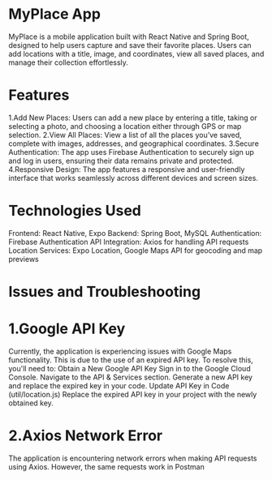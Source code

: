# MyPlace App
MyPlace is a mobile application built with React Native and Spring Boot, designed to help users capture and save their favorite places. Users can add locations with a title, image, and coordinates, view all saved places, and manage their collection effortlessly.

# Features
 1.Add New Places: Users can add a new place by entering a title, taking or selecting a photo, and choosing a location either through GPS or map selection.
 2.View All Places: View a list of all the places you’ve saved, complete with images, addresses, and geographical coordinates.
 3.Secure Authentication: The app uses Firebase Authentication to securely sign up and log in users, ensuring their data remains private and protected.
 4.Responsive Design: The app features a responsive and user-friendly interface that works seamlessly across different devices and screen sizes.

# Technologies Used
Frontend: React Native, Expo
Backend: Spring Boot, MySQL
Authentication: Firebase Authentication
API Integration: Axios for handling API requests
Location Services: Expo Location, Google Maps API for geocoding and map previews

# Issues and Troubleshooting
# 1.Google API Key
Currently, the application is experiencing issues with Google Maps functionality. This is due to the use of an expired API key. To resolve this, you'll need to:
Obtain a New Google API Key
Sign in to the Google Cloud Console.
Navigate to the API & Services section.
Generate a new API key and replace the expired key in your code.
Update API Key in Code (util/location.js)
Replace the expired API key in your project with the newly obtained key.

# 2.Axios Network Error
The application is encountering network errors when making API requests using Axios. However, the same requests work in Postman
